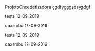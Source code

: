 ProjetoChdedetizadora
ggdfygggsdsygdgf

teste 12-09-2019

caxambu 12-09-2019

teste 12-09-2019

caxambu 12-09-2019